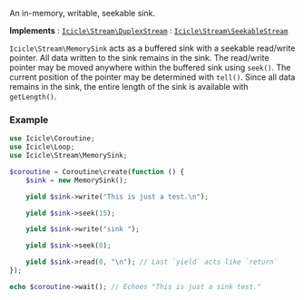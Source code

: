 An in-memory, writable, seekable sink.

**Implements**
:   [`Icicle\Stream\DuplexStream`](DuplexStream.md)
:   [`Icicle\Stream\SeekableStream`](SeekableStream.md)

`Icicle\Stream\MemorySink` acts as a buffered sink with a seekable read/write pointer. All data written to the sink remains in the sink. The read/write pointer may be moved anywhere within the buffered sink using `seek()`. The current position of the pointer may be determined with `tell()`. Since all data remains in the sink, the entire length of the sink is available with `getLength()`.


### Example

```php
use Icicle\Coroutine;
use Icicle\Loop;
use Icicle\Stream\MemorySink;

$coroutine = Coroutine\create(function () {
    $sink = new MemorySink();

    yield $sink->write("This is just a test.\n");

    yield $sink->seek(15);

    yield $sink->write("sink ");

    yield $sink->seek(0);

    yield $sink->read(0, "\n"); // Last `yield` acts like `return`
});

echo $coroutine->wait(); // Echoes "This is just a sink test."
```
